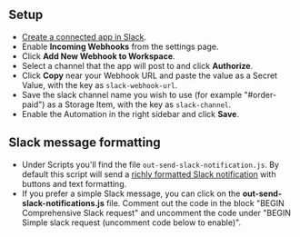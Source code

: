 ## Setup
- [Create a connected app in Slack](https://api.slack.com/apps/new).
- Enable **Incoming Webhooks** from the settings page.
- Click **Add New Webhook to Workspace**.
- Select a channel that the app will post to and click **Authorize**.
- Click **Copy** near your Webhook URL and paste the value as a Secret Value, with the key as `slack-webhook-url`.
- Save the slack channel name you wish to use (for example "#order-paid") as a Storage Item, with the key as `slack-channel`.
- Enable the Automation in the right sidebar and click **Save**.

## Slack message formatting
- Under Scripts you'll find the file `out-send-slack-notification.js`. By default this script will send a [richly formatted Slack notification](https://api.slack.com/docs/message-formatting#message_formatting) with buttons and text formatting.
- If you prefer a simple Slack message, you can click on the **out-send-slack-notifications.js** file. Comment out the code in the block "BEGIN Comprehensive Slack request" and uncomment the code under "BEGIN Simple slack request (uncomment code below to enable)".
